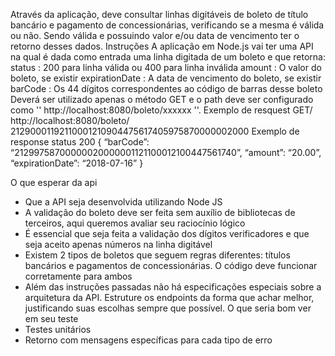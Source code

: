 
Através da aplicação, deve consultar linhas digitáveis de boleto de título bancário
e pagamento de concessionárias, verificando se a mesma é válida ou não. Sendo válida e
possuindo valor e/ou data de vencimento ter o retorno desses dados.
Instruções
A aplicação em Node.js vai ter uma API na qual é dada
como entrada uma linha digitada de um boleto e que retorna:
status : 200 para linha válida ou 400 para linha inválida
amount : O valor do boleto, se existir
expirationDate : A data de vencimento do boleto, se existir
barCode : Os 44 dígitos correspondentes ao código de barras desse boleto
Deverá ser utilizado apenas o método GET e o path deve ser configurado como
'' http://localhost:8080/boleto/xxxxxx ''.
Exemplo de resquest
GET/ http://localhost:8080/boleto/ 21290001192110001210904475617405975870000002000
Exemplo de response
status 200
{
“barCode”: “21299758700000020000001121100012100447561740”,
“amount”: “20.00”,
“expirationDate”: “2018-07-16”
}

O que esperar da api
- Que a API seja desenvolvida utilizando Node JS
- A validação do boleto deve ser feita sem auxílio de bibliotecas de terceiros, aqui
queremos avaliar seu raciocínio lógico
- É essencial que seja feita a validação dos dígitos verificadores e que seja aceito
apenas números na linha digitável
- Existem 2 tipos de boletos que seguem regras diferentes: títulos bancários e
pagamentos de concessionárias. O código deve funcionar corretamente para ambos
- Além das instruções passadas não há especificações especiais sobre a arquitetura
da API. Estruture os endpoints da forma que achar melhor, justificando suas
escolhas sempre que possível.
O que seria bom ver em seu teste
- Testes unitários
- Retorno com mensagens específicas para cada tipo de erro
